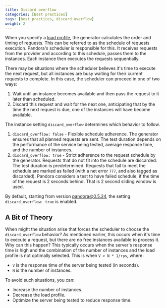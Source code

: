```yaml
---
title: Discard overflow
categories: [Best practices]
tags: [best_practices, discard_overflow]
weight: 2
---
```


When you specify a [load profile](../load-profile.md), the generator calculates the order and timing of requests. This
can be referred to as the schedule of requests execution. Pandora's scheduler is responsible for this. It receives
requests from the provider and according to this schedule, passes them to the instances. Each instance then executes the
requests sequentially.

There may be situations where the scheduler believes it's time to execute the next request, but all instances are busy
waiting for their current requests to complete. In this case, the scheduler can proceed in one of two ways:

1. Wait until an instance becomes available and then pass the request to it later than scheduled.
2. Discard this request and wait for the next one, anticipating that by the time the next request is due, one of the
   instances will have become available.

The instance setting `discard_overflow` determines which behavior to follow.

1. `discard_overflow: false` - Flexible schedule adherence. The generator ensures that all planned requests are sent.
   The test duration depends on the performance of the service being tested, average response time, and the number of
   instances.
2. `discard_overflow: true` - Strict adherence to the request schedule by the generator. Requests that do not fit into
   the schedule are discarded. The test duration is predetermined. Requests that fail to meet the schedule are marked as
   failed (with a net error `777`, and also tagged as discarded). Pandora considers a test to have failed schedule, if 
   the time of the request is 2 seconds behind. That is 2 second sliding window is used.

By default, starting from version pandora@0.5.24, the setting `discard_overflow: true` is enabled.

## A Bit of Theory

When might the situation arise that forces the scheduler to choose the `discard_overflow` behavior? As mentioned
earlier, this occurs when it's time to execute a request, but there are no free instances available to process it. Why
can this happen? This typically occurs when the server's response time is high and the combination of the number of
instances and the load profile is not optimally selected. This is when `V > N * 1/rps`, where:

- `V` is the response time of the server being tested (in seconds).
- `N` is the number of instances.

To avoid such situations, you can:

- Increase the number of instances.
- Decrease the load profile.
- Optimize the server being tested to reduce response time.
